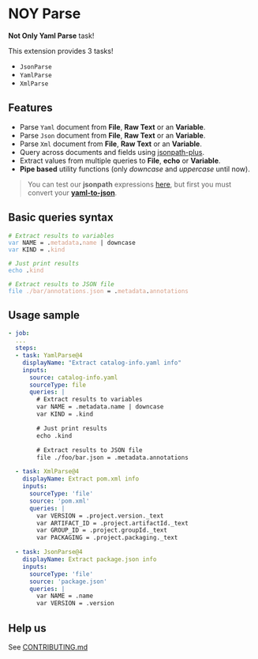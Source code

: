# NOY Parse

**Not Only Yaml Parse** task!

This extension provides 3 tasks!

* `JsonParse`
* `YamlParse`
* `XmlParse`

## Features

* Parse `Yaml` document from **File**, **Raw Text** or an **Variable**.
* Parse `Json` document from **File**, **Raw Text** or an **Variable**.
* Parse `Xml` document from **File**, **Raw Text** or an **Variable**.
* Query across documents and fields using [jsonpath-plus](https://jsonpath-plus.github.io/JSONPath/docs/ts/).
* Extract values from multiple queries to **File**, **echo** or **Variable**.
* **Pipe based** utility functions (only *downcase* and *uppercase* until now).

> You can test our **jsonpath** expressions [here](https://jsonpath-plus.github.io/JSONPath/demo/), but first you must convert your [**yaml-to-json**](https://www.json2yaml.com/convert-yaml-to-json).

## Basic queries syntax

<pre class="language-custom">
<code><span class="hlcl-comment"># Extract results to variables</span>
<span class="hlcl-keyword">var</span> NAME <span class="hlcl-operator">=</span> <span class="hlcl-punctuation">.</span><span class="hlcl-string">metadata</span><span class="hlcl-punctuation">.</span><span class="hlcl-string">name</span> <span class="hlcl-operator">|</span> downcase
<span class="hlcl-keyword">var</span> KIND <span class="hlcl-operator">=</span> <span class="hlcl-punctuation">.</span><span class="hlcl-string">kind</span>

<span class="hlcl-comment"># Just print results</span>
<span class="hlcl-keyword">echo</span> <span class="hlcl-punctuation">.</span><span class="hlcl-string">kind</span>

<span class="hlcl-comment"># Extract results to JSON file</span>
<span class="hlcl-keyword">file</span> <span class="hlcl-string">./bar/annotations.json</span> <span class="hlcl-operator">=</span> <span class="hlcl-punctuation">.</span><span class="hlcl-string">metadata</span><span class="hlcl-punctuation">.</span><span class="hlcl-string">annotations</span>
</code></pre>


## Usage sample

```yaml
- job:
  ...
  steps:
  - task: YamlParse@4
    displayName: "Extract catalog-info.yaml info"
    inputs:
      source: catalog-info.yaml
      sourceType: file
      queries: |
        # Extract results to variables
        var NAME = .metadata.name | downcase
        var KIND = .kind

        # Just print results
        echo .kind

        # Extract results to JSON file
        file ./foo/bar.json = .metadata.annotations

  - task: XmlParse@4
    displayName: Extract pom.xml info
    inputs:
      sourceType: 'file'
      source: 'pom.xml'
      queries: |
        var VERSION = .project.version._text
        var ARTIFACT_ID = .project.artifactId._text
        var GROUP_ID = .project.groupId._text
        var PACKAGING = .project.packaging._text

  - task: JsonParse@4
    displayName: Extract package.json info
    inputs:
      sourceType: 'file'
      source: 'package.json'
      queries: |
        var NAME = .name
        var VERSION = .version

```

## Help us

See [CONTRIBUTING.md](https://github.com/alelltech/azdo-not-only-yaml-parse/blob/main/CONTRIBUTING.md)



<style>

/*
https://raw.githubusercontent.com/isagalaev/highlight.js/master/src/styles/vs2015.css
*/
/*
 * Visual Studio 2015 dark style
 * Author: Nicolas LLOBERA <nllobera@gmail.com>
 */


.hlcl-keyword,
.hlcl-literal,
.hlcl-symbol,
.hlcl-name {
	color: #569CD6;
}
.hlcl-link {
	color: #569CD6;
	text-decoration: underline;
}

.hlcl-built_in,
.hlcl-type {
	color: #4EC9B0;
}

.hlcl-number,
.hlcl-class {
	color: #B8D7A3;
}

.hlcl-string,
.hlcl-meta-string {
	color: #D69D85;
}

.hlcl-regexp,
.hlcl-template-tag {
	color: #9A5334;
}

.hlcl-subst,
.hlcl-function,
.hlcl-title,
.hlcl-params,
.hlcl-formula {
	color: #DCDCDC;
}

.hlcl-comment,
.hlcl-quote {
	color: #57A64A;
	font-style: italic;
}

.hlcl-doctag {
	color: #608B4E;
}

.hlcl-meta,
.hlcl-meta-keyword,
.hlcl-tag {
	color: #9B9B9B;
}

.hlcl-variable,
.hlcl-template-variable {
	color: #BD63C5;
}

.hlcl-attr,
.hlcl-attribute,
.hlcl-builtin-name {
	color: #9CDCFE;
}

.hlcl-section {
	color: gold;
}

.hlcl-emphasis {
	font-style: italic;
}

.hlcl-strong {
	font-weight: bold;
}

/*.hlcl-code {
	font-family:'Monospace';
}*/

.hlcl-bullet,
.hlcl-selector-tag,
.hlcl-selector-id,
.hlcl-selector-class,
.hlcl-selector-attr,
.hlcl-selector-pseudo {
	color: #D7BA7D;
}

.hlcl-addition {
	background-color: var(--vscode-diffEditor-insertedTextBackground, rgba(155, 185, 85, 0.2));
	color: rgb(155, 185, 85);
	display: inline-block;
	width: 100%;
}

.hlcl-deletion {
	background: var(--vscode-diffEditor-removedTextBackground, rgba(255, 0, 0, 0.2));
	color: rgb(255, 0, 0);
	display: inline-block;
	width: 100%;
}


/*
From https://raw.githubusercontent.com/isagalaev/highlight.js/master/src/styles/vs.css
*/
/*

Visual Studio-like style based on original C# coloring by Jason Diamond <jason@diamond.name>

*/

.vscode-light .hlcl-function,
.vscode-light .hlcl-params,
.vscode-light .hlcl-number,
.vscode-light .hlcl-class  {
	color: inherit;
}

.vscode-light .hlcl-comment,
.vscode-light .hlcl-quote,
.vscode-light .hlcl-number,
.vscode-light .hlcl-class,
.vscode-light .hlcl-variable {
	color: #008000;
}

.vscode-light .hlcl-keyword,
.vscode-light .hlcl-selector-tag,
.vscode-light .hlcl-name,
.vscode-light .hlcl-tag {
	color: #00f;
}

.vscode-light .hlcl-built_in,
.vscode-light .hlcl-builtin-name {
	color: #007acc;
}

.vscode-light .hlcl-string,
.vscode-light .hlcl-section,
.vscode-light .hlcl-attribute,
.vscode-light .hlcl-literal,
.vscode-light .hlcl-template-tag,
.vscode-light .hlcl-template-variable,
.vscode-light .hlcl-type {
	color: #a31515;
}

.vscode-light .hlcl-selector-attr,
.vscode-light .hlcl-selector-pseudo,
.vscode-light .hlcl-meta,
.vscode-light .hlcl-meta-keyword {
	color: #2b91af;
}

.vscode-light .hlcl-title,
.vscode-light .hlcl-doctag {
	color: #808080;
}

.vscode-light .hlcl-attr {
	color: #f00;
}

.vscode-light .hlcl-symbol,
.vscode-light .hlcl-bullet,
.vscode-light .hlcl-link {
	color: #00b0e8;
}


.vscode-light .hlcl-emphasis {
	font-style: italic;
}

.vscode-light .hlcl-strong {
	font-weight: bold;
}

</style>
